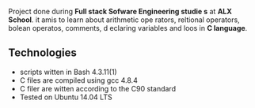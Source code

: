 Project done during **Full stack Sofware Engineering studie
s** at **ALX School**. it amis to learn about arithmetic ope
rators, reltional operators, bolean operatos, comments, d
eclaring variables and loos in **C language**.

## Technologies
* scripts witten in Bash 4.3.11(1)
* C files are compiled using gcc 4.8.4
* C filer are witten according to the C90 standard
* Tested on Ubuntu 14.04 LTS
